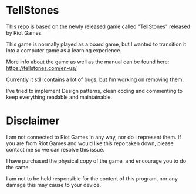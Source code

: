 # TellStones

This repo is based on the newly released game called "TellStones" released by Riot Games.

This game is normally played as a board game, but I wanted to transition it into a computer game as a learning experience.

More info about the game as well as the manual can be found here:
https://tellstones.com/en-us/

Currently it still contains a lot of bugs, but I'm working on removing them.

I've tried to implement Design patterns, clean coding and commenting to keep everything readable and maintainable.

# Disclaimer

I am not connected to Riot Games in any way, nor do I represent them.
If you are from Riot Games and would like this repo taken down, please contact me so we can resolve this issue.

I have purchased the physical copy of the game, and encourage you to do the same.

I am not to be held responsible for the content of this program, nor any damage this may cause to your device.
